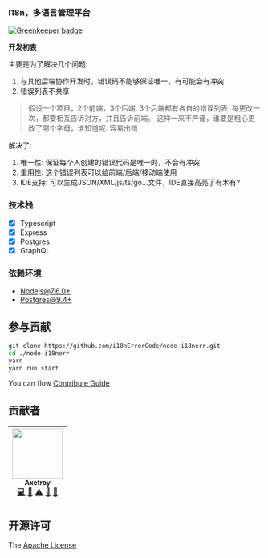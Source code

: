 ### I18n，多语言管理平台

[![Greenkeeper badge](https://badges.greenkeeper.io/i18nErrorCode/node-i18nerr.svg)](https://greenkeeper.io/)

**开发初衷**

主要是为了解决几个问题: 

1. 与其他后端协作开发时，错误码不能够保证唯一，有可能会有冲突
2. 错误列表不共享

> 假设一个项目，2个前端，3个后端. 3个后端都有各自的错误列表.
> 每更改一次，都要相互告诉对方，并且告诉前端。
> 这样一来不严谨，谁要是粗心更改了哪个字母，谁知道呢. 容易出错

解决了: 
1. 唯一性: 保证每个人创建的错误代码是唯一的，不会有冲突
2. 重用性: 这个错误列表可以给前端/后端/移动端使用
3. IDE支持: 可以生成JSON/XML/js/ts/go...文件，IDE直接高亮了有木有?

### 技术栈

- [x] Typescript
- [x] Express
- [x] Postgres
- [x] GraphQL

### 依赖环境

- [Nodejs@7.6.0+](https://nodejs.org/)
- [Postgres@9.4+](https://www.postgresql.org/)

## 参与贡献

```bash
git clone https://github.com/i18nErrorCode/node-i18nerr.git
cd ./node-i18nerr
yarn
yarn run start
```

You can flow [Contribute Guide](https://github.com/i18nErrorCode/node-i18nerr/blob/master/contributing.md)

## 贡献者

<!-- ALL-CONTRIBUTORS-LIST:START - Do not remove or modify this section -->
| [<img src="https://avatars1.githubusercontent.com/u/9758711?v=3" width="100px;"/><br /><sub>Axetroy</sub>](http://axetroy.github.io)<br />[💻](https://github.com/axetroy/wxapp-http/commits?author=axetroy "Code") [🔌](#plugin-axetroy "Plugin/utility libraries") [⚠️](https://github.com/axetroy/wxapp-http/commits?author=axetroy "Tests") [🐛](https://github.com/axetroy/wxapp-http/issues?q=author%3Aaxetroy "Bug reports") [🎨](#design-axetroy "Design") |
| :---: |
<!-- ALL-CONTRIBUTORS-LIST:END -->

## 开源许可

The [Apache License](https://github.com/i18nErrorCode/node-i18nerr/blob/master/LICENSE)